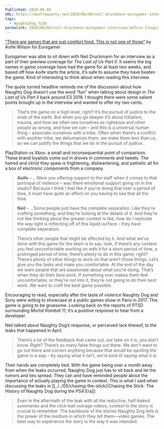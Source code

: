 ```yaml
---
Published: 2020-06-08
URL: https://maxfrequency.net/2020/06/08/neil-druckmann-eurogamer-interview-before-tloupii/
tags:
  - NaughtyDog_TLOU
permalink: 2020/06/08/neil-druckmann-eurogamer-interview-before-tloupii/
---
```

[“There are games that are just comfort food. This is not one of those”](https://www.eurogamer.net/articles/2020-06-05-there-are-games-that-are-just-comfort-food-this-is-not-one-of-those) by Aoife Wilson for Eurogamer

Eurogamer was able to sit down with Neil Druckmann for an interview as a part of their preview coverage for *The Last of Us Part II*. It seems the big names in game coverage have had the game for at least two weeks, and based off how Aoife starts the article, it’s safe to assume they have beaten the game. Kind of interesting to think about when reading this interview.

The quote turned headline reminds me of the discussion about how Naughty Dog doesn’t use the word “fun” when talking about design in *The Last of Us Part II* back around E3 2018. I thought there were some salient points brought up in the interview and wanted to offer my two cents.

>That’s the game on a high level, right? It’s the pursuit of justice to the ends of the earth. But when you go deeper it’s about tribalism, trauma, and how we often see ourselves as righteous and other people as wrong, and how we can – and this is a universal human thing – associate ourselves with a tribe. Often when there’s a conflict with another tribe, we dehumanize them, we make them less than us, so we can justify the things that we do in the pursuit of justice.

PlayStation vs Xbox: a small and inconsequential point of comparison. These brand loyalists come out in droves in comments and tweets. The hatred and vitriol they spew is frightening, disheartening, and pathetic all for a box of electronic components from a company.

> **Aoife** – …Were you offering support to the staff when it comes to that portrayal of violence – was there emotional support going on in the studio? Because I think I feel like if you’re doing that over a period of time, it must have quite an effect on you having to see that all the time.
> 
> **Neil** – …Some people just have the complete separation. Like they’re crafting something, and they’re looking at the details of it. And they’re not like thinking about the greater context is like, how do I replicate the way light is reflecting off of this liquid surface – they have complete separation.
> 
> There’s other people that might be affected by it. And what we’ve done with this game for the team is to say, look, if there’s any content you feel uncomfortable working on with it for a short period of time, a prolonged period of time, there’s plenty to do in this game, right? There’s plenty of other things to work on that aren’t those things. Let’s give you the tasks and make you comfortable. At the end of the day we want people that are passionate about what you’re doing. That’s when they do their best work. If something ever makes them feel uncomfortable, or they’re not into it, they’re not going to do their best work. We want to craft the best game possible.

Encouraging to read, especially after the taste of violence Naughty Dog and Sony were willing to showcase at a public games show in Paris in 2017. This game is going to be gruesome. Looking back on the reports of PTSD surrounding *Mortal Kombat 11*, it’s a positive response to hear from a developer.

Neil talked about Naughty Dog’s response, or perceived lack thereof, to the leaks that happened in April.

> There’s a lot of the feedback that came out, our take on it is, you don’t know. Right? There’s so many false things out there. We don’t want to go out there and correct anything because that would be spoiling the game in a way – by saying what it isn’t, we’re kind of saying what it is.

Their hands are completely tied. With the game being over a month away from when the leaks occurred, Naughty Dog just has to sit back and let the rumors and lies spread. They can and have reminded people about the importance of actually playing the game in context. This is what I said when discussing the leaks in [[../../05/chasing-the-stick/|Chasing the Stick: The History of Naughty Dog during the PS4 Era]]:

> Even in the aftermath of the leak with all the reductive, half-baked summaries and the click-bait outrage videos, context to the story is crucial to remember. The backbone of the stories Naughty Dog tells is the power of the medium in which they tell them—video games. The best way to experience the story is the way it was intended.